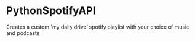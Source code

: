 # PythonSpotifyAPI
Creates a custom 'my daily drive' spotify playlist with your choice of music and podcasts
